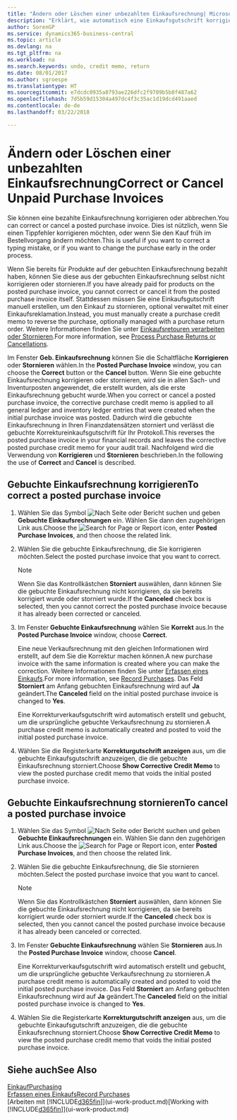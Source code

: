 ```yaml
---
title: "Ändern oder Löschen einer unbezahlten Einkaufsrechnung| Microsoft Docs"
description: "Erklärt, wie automatisch eine Einkaufsgutschrift korrigiert, abgebrochen oder rückgängig gemacht wird und eine gebuchte Einkaufsrechnung erstellt wird."
author: SorenGP
ms.service: dynamics365-business-central
ms.topic: article
ms.devlang: na
ms.tgt_pltfrm: na
ms.workload: na
ms.search.keywords: undo, credit memo, return
ms.date: 08/01/2017
ms.author: sgroespe
ms.translationtype: HT
ms.sourcegitcommit: e7dcdc0935a8793ae226dfc2f9709b5b8f487a62
ms.openlocfilehash: 7d5b59d15304a497dc4f3c35ac1d19dcd491aaed
ms.contentlocale: de-de
ms.lasthandoff: 03/22/2018

---
```

# <a name="correct-or-cancel-unpaid-purchase-invoices"></a><span data-ttu-id="004ab-103">Ändern oder Löschen einer unbezahlten Einkaufsrechnung</span><span class="sxs-lookup"><span data-stu-id="004ab-103">Correct or Cancel Unpaid Purchase Invoices</span></span>
<span data-ttu-id="004ab-104">Sie können eine bezahlte Einkaufsrechnung korrigieren oder abbrechen.</span><span class="sxs-lookup"><span data-stu-id="004ab-104">You can correct or cancel a posted purchase invoice.</span></span> <span data-ttu-id="004ab-105">Dies ist nützlich, wenn Sie einen Tippfehler korrigieren möchten, oder wenn Sie den Kauf früh im Bestellvorgang ändern möchten.</span><span class="sxs-lookup"><span data-stu-id="004ab-105">This is useful if you want to correct a typing mistake, or if you want to change the purchase early in the order process.</span></span>

<span data-ttu-id="004ab-106">Wenn Sie bereits für Produkte auf der gebuchten Einkaufsrechnung bezahlt haben, können Sie diese aus der gebuchten Einkaufsrechnung selbst nicht korrigieren oder stornieren.</span><span class="sxs-lookup"><span data-stu-id="004ab-106">If you have already paid for products on the posted purchase invoice, you cannot correct or cancel it from the posted purchase invoice itself.</span></span> <span data-ttu-id="004ab-107">Stattdessen müssen Sie eine Einkaufsgutschrift manuell erstellen, um den Einkauf zu stornieren, optional verwaltet mit einer Einkaufsreklamation.</span><span class="sxs-lookup"><span data-stu-id="004ab-107">Instead, you must manually create a purchase credit memo to reverse the purchase, optionally managed with a purchase return order.</span></span> <span data-ttu-id="004ab-108">Weitere Informationen finden Sie unter [Einkaufsretouren verarbeiten oder Stornieren](purchasing-how-process-purchase-returns-cancellations.md).</span><span class="sxs-lookup"><span data-stu-id="004ab-108">For more information, see [Process Purchase Returns or Cancellations](purchasing-how-process-purchase-returns-cancellations.md).</span></span>

<span data-ttu-id="004ab-109">Im Fenster **Geb. Einkaufsrechnung** können Sie die Schaltfläche **Korrigieren** oder **Stornieren** wählen.</span><span class="sxs-lookup"><span data-stu-id="004ab-109">In the **Posted Purchase Invoice** window, you can choose the **Correct** button or the **Cancel** button.</span></span> <span data-ttu-id="004ab-110">Wenn Sie eine gebuchte Einkaufsrechnung korrigieren oder stornieren, wird sie in allen Sach- und Inventurposten angewendet, die erstellt wurden, als die erste Einkaufsrechnung gebucht wurde.</span><span class="sxs-lookup"><span data-stu-id="004ab-110">When you correct or cancel a posted purchase invoice, the corrective purchase credit memo is applied to all general ledger and inventory ledger entries that were created when the initial purchase invoice was posted.</span></span> <span data-ttu-id="004ab-111">Dadurch wird die gebuchte Einkaufsrechnung in Ihren Finanzdatensätzen storniert und verlässt die gebuchte Korrektureinkaufsgutschrift für Ihr Protokoll.</span><span class="sxs-lookup"><span data-stu-id="004ab-111">This reverses the posted purchase invoice in your financial records and leaves the corrective posted purchase credit memo for your audit trail.</span></span> <span data-ttu-id="004ab-112">Nachfolgend wird die Verwendung von **Korrigieren** und **Stornieren** beschrieben.</span><span class="sxs-lookup"><span data-stu-id="004ab-112">In the following the use of **Correct** and **Cancel** is described.</span></span>

## <a name="to-correct-a-posted-purchase-invoice"></a><span data-ttu-id="004ab-113">Gebuchte Einkaufsrechnung korrigieren</span><span class="sxs-lookup"><span data-stu-id="004ab-113">To correct a posted purchase invoice</span></span>
1. <span data-ttu-id="004ab-114">Wählen Sie das Symbol ![Nach Seite oder Bericht suchen](media/ui-search/search_small.png "Nach Seite oder Bericht suchen") und geben **Gebuchte Einkaufsrechnungen** ein. Wählen Sie dann den zugehörigen Link aus.</span><span class="sxs-lookup"><span data-stu-id="004ab-114">Choose the ![Search for Page or Report](media/ui-search/search_small.png "Search for Page or Report icon") icon, enter **Posted Purchase Invoices**, and then choose the related link.</span></span>  
2. <span data-ttu-id="004ab-115">Wählen Sie die gebuchte Einkaufsrechnung, die Sie korrigieren möchten.</span><span class="sxs-lookup"><span data-stu-id="004ab-115">Select the posted purchase invoice that you want to correct.</span></span>  

    > [!NOTE]  
    >   <span data-ttu-id="004ab-116">Wenn Sie das Kontrollkästchen **Storniert** auswählen, dann können Sie die gebuchte Einkaufsrechnung nicht korrigieren, da sie bereits korrigiert wurde oder storniert wurde.</span><span class="sxs-lookup"><span data-stu-id="004ab-116">If the **Canceled** check box is selected, then you cannot correct the posted purchase invoice because it has already been corrected or canceled.</span></span>
3. <span data-ttu-id="004ab-117">Im Fenster **Gebuchte Einkaufsrechnung** wählen Sie **Korrekt** aus.</span><span class="sxs-lookup"><span data-stu-id="004ab-117">In the **Posted Purchase Invoice** window, choose **Correct**.</span></span>

    <span data-ttu-id="004ab-118">Eine neue Verkaufsrechnung mit den gleichen Informationen wird erstellt, auf dem Sie die Korrektur machen können.</span><span class="sxs-lookup"><span data-stu-id="004ab-118">A new purchase invoice with the same information is created where you can make the correction.</span></span> <span data-ttu-id="004ab-119">Weitere Informationen finden Sie unter [Erfassen eines Einkaufs](purchasing-how-record-purchases.md).</span><span class="sxs-lookup"><span data-stu-id="004ab-119">For more information, see [Record Purchases](purchasing-how-record-purchases.md).</span></span> <span data-ttu-id="004ab-120">Das Feld **Storniert** am Anfang gebuchten Einkaufsrechnung wird auf **Ja** geändert.</span><span class="sxs-lookup"><span data-stu-id="004ab-120">The **Canceled** field on the initial posted purchase invoice is changed to **Yes**.</span></span>

    <span data-ttu-id="004ab-121">Eine Korrekturverkaufsgutschrift wird automatisch erstellt und gebucht, um die ursprüngliche gebuchte Verkaufsrechnung zu stornieren.</span><span class="sxs-lookup"><span data-stu-id="004ab-121">A purchase credit memo is automatically created and posted to void the initial posted purchase invoice.</span></span>
4. <span data-ttu-id="004ab-122">Wählen Sie die Registerkarte **Korrekturgutschrift anzeigen** aus, um die gebuchte Einkaufsgutschrift anzuzeigen, die die gebuchte Einkaufsrechnung storniert.</span><span class="sxs-lookup"><span data-stu-id="004ab-122">Choose **Show Corrective Credit Memo** to view the posted purchase credit memo that voids the initial posted purchase invoice.</span></span>

## <a name="to-cancel-a-posted-purchase-invoice"></a><span data-ttu-id="004ab-123">Gebuchte Einkaufsrechnung stornieren</span><span class="sxs-lookup"><span data-stu-id="004ab-123">To cancel a posted purchase invoice</span></span>
1. <span data-ttu-id="004ab-124">Wählen Sie das Symbol ![Nach Seite oder Bericht suchen](media/ui-search/search_small.png "Nach Seite oder Bericht suchen") und geben **Gebuchte Einkaufsrechnungen** ein. Wählen Sie dann den zugehörigen Link aus.</span><span class="sxs-lookup"><span data-stu-id="004ab-124">Choose the ![Search for Page or Report](media/ui-search/search_small.png "Search for Page or Report icon") icon, enter **Posted Purchase Invoices**, and then choose the related link.</span></span>  
2. <span data-ttu-id="004ab-125">Wählen Sie die gebuchte Einkaufsrechnung, die Sie stornieren möchten.</span><span class="sxs-lookup"><span data-stu-id="004ab-125">Select the posted purchase invoice that you want to cancel.</span></span>

    > [!NOTE]  
    >   <span data-ttu-id="004ab-126">Wenn Sie das Kontrollkästchen **Storniert** auswählen, dann können Sie die gebuchte Einkaufsrechnung nicht korrigieren, da sie bereits korrigiert wurde oder storniert wurde.</span><span class="sxs-lookup"><span data-stu-id="004ab-126">If the **Canceled** check box is selected, then you cannot cancel the posted purchase invoice because it has already been canceled or corrected.</span></span>
3. <span data-ttu-id="004ab-127">Im Fenster **Gebuchte Einkaufsrechnung** wählen Sie **Stornieren** aus.</span><span class="sxs-lookup"><span data-stu-id="004ab-127">In the **Posted Purchase Invoice** window, choose **Cancel**.</span></span>

    <span data-ttu-id="004ab-128">Eine Korrekturverkaufsgutschrift wird automatisch erstellt und gebucht, um die ursprüngliche gebuchte Verkaufsrechnung zu stornieren.</span><span class="sxs-lookup"><span data-stu-id="004ab-128">A purchase credit memo is automatically created and posted to void the initial posted purchase invoice.</span></span> <span data-ttu-id="004ab-129">Das Feld **Storniert** am Anfang gebuchten Einkaufsrechnung wird auf **Ja** geändert.</span><span class="sxs-lookup"><span data-stu-id="004ab-129">The **Canceled** field on the initial posted purchase invoice is changed to **Yes**.</span></span>
4. <span data-ttu-id="004ab-130">Wählen Sie die Registerkarte **Korrekturgutschrift anzeigen** aus, um die gebuchte Einkaufsgutschrift anzuzeigen, die die gebuchte Einkaufsrechnung storniert.</span><span class="sxs-lookup"><span data-stu-id="004ab-130">Choose **Show Corrective Credit Memo** to view the posted purchase credit memo that voids the initial posted purchase invoice.</span></span>

## <a name="see-also"></a><span data-ttu-id="004ab-131">Siehe auch</span><span class="sxs-lookup"><span data-stu-id="004ab-131">See Also</span></span>
[<span data-ttu-id="004ab-132">Einkauf</span><span class="sxs-lookup"><span data-stu-id="004ab-132">Purchasing</span></span>](purchasing-manage-purchasing.md)  
[<span data-ttu-id="004ab-133">Erfassen eines Einkaufs</span><span class="sxs-lookup"><span data-stu-id="004ab-133">Record Purchases</span></span>](purchasing-how-record-purchases.md)  
<span data-ttu-id="004ab-134">[Arbeiten mit [!INCLUDE[d365fin](includes/d365fin_md.md)]](ui-work-product.md)</span><span class="sxs-lookup"><span data-stu-id="004ab-134">[Working with [!INCLUDE[d365fin](includes/d365fin_md.md)]](ui-work-product.md)</span></span>

